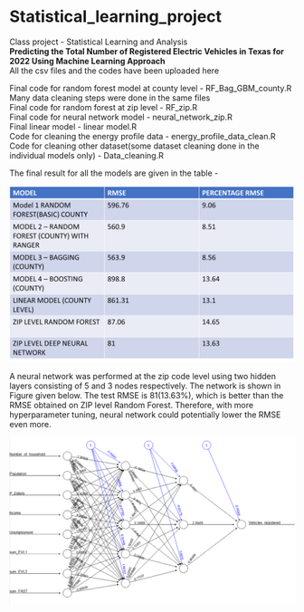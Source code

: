 # Statistical_learning_project
Class project - Statistical Learning and Analysis <br>
**Predicting the Total Number of Registered Electric Vehicles in Texas for 2022 Using Machine Learning Approach** <br>
All the csv files and the codes have been uploaded here<br>

Final code for random forest model at county level - RF_Bag_GBM_county.R <br> 
Many data cleaning steps were done in the same files <br>
Final code for random forest at zip level - RF_zip.R  <br>
Final code for neural network model - neural_network_zip.R  <br>
Final linear model - linear model.R <br>
Code for cleaning the energy profile data - energy_profile_data_clean.R <br>
Code for cleaning other dataset(some dataset cleaning done in the individual models only) - Data_cleaning.R <br>

The final result for all the models are given in the table - <br>

![Final results for all the models](Images/Final_table.png) <br>

A neural network was performed at the zip code level using two hidden layers consisting of 5 and 3 nodes respectively. The network is shown in Figure given below. The test RMSE is 81(13.63%), which is better than the RMSE obtained on ZIP level Random Forest. Therefore, with more hyperparameter tuning, neural network could potentially lower the RMSE even more.  <br> 

![Neural Network](Images/Neural_network.png)









